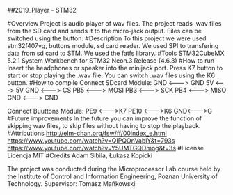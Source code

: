 ##2019_Player - STM32

#Overview 
Project is  audio player of wav files. The project reads .wav files from the SD card and sends it to the micro-jack output. Files can be switched using the button.
#Description 
To this project we were used stm32f407vg, buttons module, sd card reader. We used SPI to transfering data from sd card to STM. We used the fatfs library.
#Tools 
STM32CubeMX 5.2.1
System Workbench for STM32 Neon.3 Release (4.6.3)
#How to run
Insert the headphones or speaker into the minijack port. Press K7 button to start or stop playing the .wav file. You can switch .wav files using the K6 button. 
#How to compile
Connect SDcard Module:
GND <---> GND
5V <---> 5V
GND <---> CS
PB5 <---> MOSI
PB3 <---> SCK
PB4 <---> MISO
GND <---> GND

Connect Buuttons Module:
PE9 <--->K7
PE10 <--->K6
GND<--->G
#Future improvements
In the future you can improve the function of skipping wav files, to skip files without having to stop the playback.
#Attributions
http://elm-chan.org/fsw/ff/00index_e.html
https://www.youtube.com/watch?v=QIPQOnVablY&t=793s
https://www.youtube.com/watch?v=Y5UMTGQDmog&t=3s
#License
Licencja MIT
#Credits 
Adam Sibila, Łukasz Kopicki

The project was conducted during the Microprocessor Lab course held by the Institute of Control and Information Engineering, Poznan University of Technology.
Supervisor: Tomasz Mańkowski